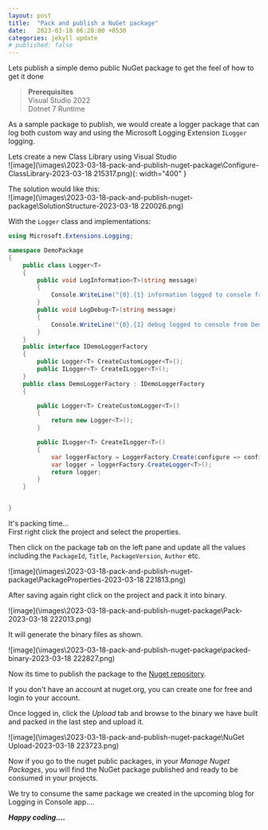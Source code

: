 ```yaml
---
layout: post
title:  "Pack and publish a NuGet package"
date:   2023-03-18 06:28:00 +0530
categories: jekyll update
# published: false
---
```


Lets publish a simple demo public NuGet package  to get the feel of how to get it done

> **Prerequisites**  
>Visual Studio 2022  
>Dotnet 7 Runtime

As a sample package to publish, we would create a logger package that can log both custom way and using the Microsoft Logging Extension `ILogger` logging.

Lets create a new Class Library using Visual Studio   
![image](\images\2023-03-18-pack-and-publish-nuget-package\Configure-ClassLibrary-2023-03-18 215317.png){: width="400" }

The solution would like this:    
![image](\images\2023-03-18-pack-and-publish-nuget-package\SolutionStructure-2023-03-18 220026.png)

With the `Logger` class and implementations:

```csharp
using Microsoft.Extensions.Logging;

namespace DemoPackage
{
    public class Logger<T>
    {
        public void LogInformation<T>(string message)
        {
            Console.WriteLine("{0}.{1} information logged to console from DemoLogger",typeof(T), message);
        }
        public void LogDebug<T>(string message)
        {
            Console.WriteLine("{0}.{1} debug logged to console from DemoLogger", typeof(T), message);
        }
    }
    public interface IDemoLoggerFactory
    {
        public Logger<T> CreateCustomLogger<T>();
        public ILogger<T> CreateILogger<T>();
    }
    public class DemoLoggerFactory : IDemoLoggerFactory
    {

        public Logger<T> CreateCustomLogger<T>()
        {
            return new Logger<T>();
        }

        public ILogger<T> CreateILogger<T>()
        {
            var loggerFactory = LoggerFactory.Create(configure => configure.AddConsole());
            var logger = loggerFactory.CreateLogger<T>();
            return logger;
        }
    }


}
```

It's packing time...    
 First right click the project and select the properties.

Then click on the package tab on the left pane and update all the values including the `PackageId`, `Title`, `PackageVersion`, `Author` etc.

![image](\images\2023-03-18-pack-and-publish-nuget-package\PackageProperties-2023-03-18 221813.png)

After saving again right click on the project and pack it into binary.

![image](\images\2023-03-18-pack-and-publish-nuget-package\Pack-2023-03-18 222013.png)

It will generate the binary files as shown.

![image](\images\2023-03-18-pack-and-publish-nuget-package\packed-binary-2023-03-18 222827.png)

Now its time to publish the package to the [Nuget repository](www.nuget.org).

If you don't have an account at nuget.org, you can create one for free and login to your account.

Once logged in, click the *Upload* tab and browse to the binary we have built and packed in the last step and upload it.

![image](\images\2023-03-18-pack-and-publish-nuget-package\NuGet Upload-2023-03-18 223723.png)

Now if you go to the nuget public packages, in your *Manage Nuget Packages*, you will find the NuGet package published and ready to be consumed in your projects.

We try to consume the same package we created in the upcoming blog for Logging in Console app....

***Happy coding....***